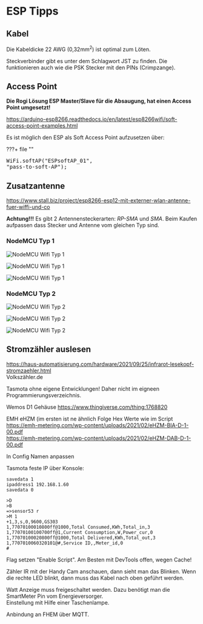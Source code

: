 # ESP Tipps

## Kabel

Die Kabeldicke 22 AWG (0,32mm<sup>2</sup>) ist optimal zum Löten.

Steckverbinder gibt es unter dem Schlagwort JST zu finden. Die funktionieren auch wie die PSK Stecker mit den PINs (Crimpzange).

## Access Point

**Die Rogi Lösung ESP Master/Slave für die Absaugung, hat einen Access Point umgesetzt!**

<a href="https://arduino-esp8266.readthedocs.io/en/latest/esp8266wifi/soft-access-point-examples.html" target="_blank">https://arduino-esp8266.readthedocs.io/en/latest/esp8266wifi/soft-access-point-examples.html</a>

Es ist möglich den ESP als Soft Access Point aufzusetzen über:

???+ file ""
    <pre>WiFi.softAP("ESPsoftAP_01", "pass-to-soft-AP");</pre>

## Zusatzantenne

<a href="https://www.stall.biz/project/esp8266-esp12-mit-externer-wlan-antenne-fuer-wiffi-und-co" target="_blank">https://www.stall.biz/project/esp8266-esp12-mit-externer-wlan-antenne-fuer-wiffi-und-co</a>

__Achtung!!!__ Es gibt 2 Antennensteckerarten: _RP-SMA_ und _SMA_. Beim Kaufen aufpassen dass Stecker und Antenne vom gleichen Typ sind.

### NodeMCU Typ 1

![NodeMCU Wifi Typ 1](../../img/esp/wifi_antenne_typ1_1.jpg)

![NodeMCU Wifi Typ 1](../../img/esp/wifi_antenne_typ1_2.jpg)

![NodeMCU Wifi Typ 1](../../img/esp/wifi_antenne_typ1_3.jpg)

### NodeMCU Typ 2

![NodeMCU Wifi Typ 2](../../img/esp/wifi_antenne_typ2_1.jpg)

![NodeMCU Wifi Typ 2](../../img/esp/wifi_antenne_typ2_2.jpg)

![NodeMCU Wifi Typ 2](../../img/esp/wifi_antenne_typ2_3.jpg)

## Stromzähler auslesen

https://haus-automatisierung.com/hardware/2021/09/25/infrarot-lesekopf-stromzaehler.html  
Volkszähler.de

Tasmota ohne eigene Entwicklungen! Daher nicht im eigneen Programmierungsverzeichnis.

Wemos D1 Gehäuse https://www.thingiverse.com/thing:1768820

EMH eHZM (im ersten ist ne ähnlich Folge Hex Werte wie im Script  
https://emh-metering.com/wp-content/uploads/2021/02/eHZM-BIA-D-1-00.pdf  
https://emh-metering.com/wp-content/uploads/2021/02/eHZM-DAB-D-1-00.pdf  

In Config Namen anpassen

Tasmota feste IP über Konsole:
```
savedata 1
ipaddress1 192.168.1.60
savedata 0
```

```
>D
>B
=>sensor53 r
>M 1
+1,3,s,0,9600,GS303
1,77070100010800ff@1000,Total Consumed,KWh,Total_in,3
1,77070100100700ff@1,Current Consumption,W,Power_cur,0
1,77070100020800ff@1000,Total Delivered,KWh,Total_out,3
1,7707010060320101@#,Service ID,,Meter_id,0
#
```

Flag setzen "Enable Script". Am Besten mit DevTools offen, wegen Cache!

Zähler IR mit der Handy Cam anschauen, dann sieht man das Blinken.
Wenn die rechte LED blinkt, dann muss das Kabel nach oben geführt werden.

Watt Anzeige muss  freigeschaltet werden. Dazu benötigt man die SmartMeter Pin vom Energieversorger.  
Einstellung mit Hilfe einer Taschenlampe.

Anbindung an FHEM über MQTT.
